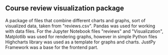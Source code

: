 ## Course review visualization package

A package of files that combine different charts and graphs, sort of visualized data, taken from "reviews.csv".
Pandas was used for working with data files. For the Jupyter Notebook files "reviews" and "Visualization", Matplotlib was used for rendering graphs, however in simple Python files Highcharts library was used as a template for graphs and charts.
JustPy Framework was a base for the frontend part.
